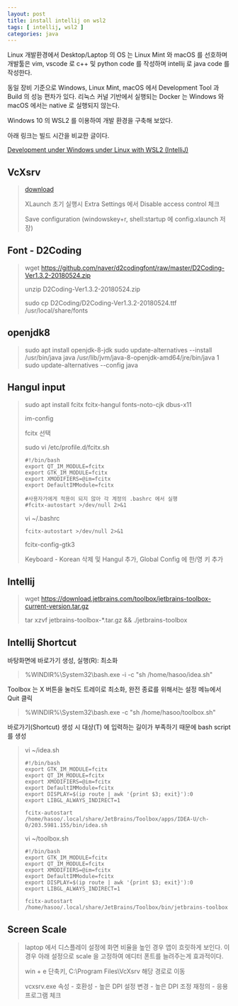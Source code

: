 ```yaml
---
layout: post
title: install intellij on wsl2
tags: [ intellij, wsl2 ]
categories: java
---
```




Linux 개발환경에서 Desktop/Laptop 의 OS 는 Linux Mint 와 macOS 를 선호하며 개발툴은 vim,  vscode 로 c++ 및 python code 를 작성하며 intellij 로 java code 를 작성한다.

동일 장비 기준으로 Windows, Linux Mint, macOS 에서 Development Tool 과 Build 의 성능 편차가 있다. 리눅스 커널 기반에서 실행되는 Docker 는 Windows 와 macOS 에서는 native 로 실행되지 않는다.

Windows 10 의 WSL2 를 이용하여 개발 환경을 구축해 보았다.

아래 링크는 빌드 시간을 비교한 글이다.

[Development under Windows under Linux with WSL2 (IntelliJ)](https://medium.com/@ragin/development-under-windows-under-linux-with-wsl2-intellij-860daf601b61)



## VcXsrv

> [download](https://sourceforge.net/projects/vcxsrv/files/latest/download)
>
> XLaunch 초기 실행시 Extra Settings 에서 Disable access control 체크
>
> Save configuration (windowskey+r, shell:startup 에 config.xlaunch 저장)

## Font - D2Coding

> wget https://github.com/naver/d2codingfont/raw/master/D2Coding-Ver1.3.2-20180524.zip
>
> unzip D2Coding-Ver1.3.2-20180524.zip
>
> sudo cp D2Coding/D2Coding-Ver1.3.2-20180524.ttf /usr/local/share/fonts

## openjdk8

> sudo apt install openjdk-8-jdk
> sudo update-alternatives --install /usr/bin/java java /usr/lib/jvm/java-8-openjdk-amd64/jre/bin/java 1
> sudo update-alternatives --config java

## Hangul input

> sudo apt install fcitx fcitx-hangul fonts-noto-cjk dbus-x11
>
> im-config
>
> fcitx 선택
>
> sudo vi /etc/profile.d/fcitx.sh
>
> ```
> #!/bin/bash
> export QT_IM_MODULE=fcitx
> export GTK_IM_MODULE=fcitx
> export XMODIFIERS=@im=fcitx
> export DefaultIMModule=fcitx
> 
> #사용자가에게 적용이 되지 않아 각 계정의 .bashrc 에서 실행
> #fcitx-autostart >/dev/null 2>&1
> ```
>
> vi ~/.bashrc
>
> ```
> fcitx-autostart >/dev/null 2>&1
> ```
>
> fcitx-config-gtk3
>
> Keyboard - Korean 삭제 및 Hangul 추가, Global Config 에 한/영 키 추가

## Intellij

> wget https://download.jetbrains.com/toolbox/jetbrains-toolbox-current-version.tar.gz
>
> tar xzvf jetbrains-toolbox-*.tar.gz && ./jetbrains-toolbox
>

## Intellij Shortcut

바탕화면에 바로가기 생성, 실행(R): 최소화

> %WINDIR%\System32\bash.exe -i -c "sh /home/hasoo/idea.sh"

Toolbox 는 X 버튼을 눌러도 트레이로 최소화, 완전 종료를 위해서는 설정 메뉴에서 Quit 클릭

> %WINDIR%\System32\bash.exe -c "sh /home/hasoo/toolbox.sh"

바로가기(Shortcut) 생성 시 대상(T) 에 입력하는 길이가 부족하기 때문에 bash script 를 생성

> vi ~/idea.sh
>
> ```
> #!/bin/bash
> export GTK_IM_MODULE=fcitx
> export QT_IM_MODULE=fcitx
> export XMODIFIERS=@im=fcitx
> export DefaultIMModule=fcitx
> export DISPLAY=$(ip route | awk '{print $3; exit}'):0
> export LIBGL_ALWAYS_INDIRECT=1
> 
> fcitx-autostart
> /home/hasoo/.local/share/JetBrains/Toolbox/apps/IDEA-U/ch-0/203.5981.155/bin/idea.sh
> ```
>
> vi ~/toolbox.sh
>
> ```
> #!/bin/bash
> export GTK_IM_MODULE=fcitx
> export QT_IM_MODULE=fcitx
> export XMODIFIERS=@im=fcitx
> export DefaultIMModule=fcitx
> export DISPLAY=$(ip route | awk '{print $3; exit}'):0
> export LIBGL_ALWAYS_INDIRECT=1
> 
> fcitx-autostart
> /home/hasoo/.local/share/JetBrains/Toolbox/bin/jetbrains-toolbox
> ```

## Screen Scale 

> laptop 에서 디스플레이 설정에 화면 비율을 높인 경우 앱이 흐릿하게 보인다. 이 경우 아래 설정으로 scale 을 고정하여 에디터 폰트를 늘려주는게 효과적이다.
>
> win + e 단축키, C:\Program Files\VcXsrv 해당 경로로 이동
>
> vcxsrv.exe 속성 - 호환성 - 높은 DPI 설정 변경 - 높은 DPI 조정 재정의 - 응용프로그램 체크 


